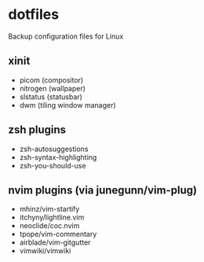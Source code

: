 # dotfiles
Backup configuration files for Linux

## xinit
+ picom (compositor)
+ nitrogen (wallpaper)
+ slstatus (statusbar)
+ dwm (tiling window manager)

## zsh plugins
+ zsh-autosuggestions
+ zsh-syntax-highlighting
+ zsh-you-should-use

## nvim plugins (via junegunn/vim-plug)
+ mhinz/vim-startify
+ itchyny/lightline.vim
+ neoclide/coc.nvim
+ tpope/vim-commentary
+ airblade/vim-gitgutter
+ vimwiki/vimwiki
